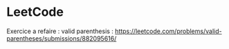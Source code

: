# LeetCode
Exercice a refaire :
valid parenthesis : https://leetcode.com/problems/valid-parentheses/submissions/882095616/
